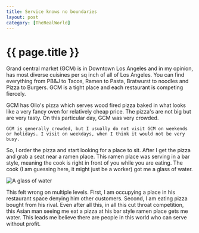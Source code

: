 ```yaml
---
title: Service knows no boundaries
layout: post
category: [TheRealWorld]
---
```


# {{ page.title }}

Grand central market (GCM) is in Downtown Los Angeles and in my opinion, has most diverse cuisines per sq inch of all of Los Angeles. You can find everything from PB&J to Tacos, Ramen to Pasta, Bratwurst to noodles and Pizza to Burgers. GCM is a tight place and each restaurant is competing fiercely. 

GCM has Olio's pizza which serves wood fired pizza baked in what looks like a very fancy oven for relatively cheap price. The pizza's are not big but are very tasty. On this particular day, GCM was very crowded.

```
GCM is generally crowded, but I usually do not visit GCM on weekends or holidays. I visit on weekdays, when I think it would not be very busy.
```

So, I order the pizza and start looking for a place to sit. After I get the pizza and grab a seat near a ramen place. This ramen place was serving in a bar style, meaning the cook is right in front of you while you are eating. The cook (I am guessing here, it might just be a worker) got me a glass of water. 

![A glass of water]({{site.baseurl}}/images/AGlassofWater.JPG)

This felt wrong on multiple levels. First, I am occupying a place in his restaurant space denying him other customers. Second, I am eating pizza bought from his rival. Even after all this, in all this cut throat competition, this Asian man seeing me eat a pizza at his bar style ramen place gets me water. This leads me believe there are people in this world who can serve without profit. 



